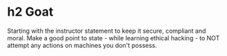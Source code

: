 # h2 Goat
Starting with the instructor statement to keep it secure, compliant and moral. Make a good point to state - while learning ethical hacking - to NOT attempt any actions on machines you don't possess.
